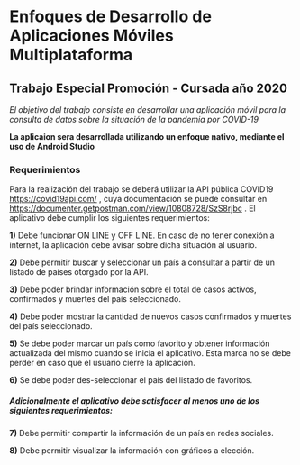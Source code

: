 # Enfoques de Desarrollo de Aplicaciones Móviles Multiplataforma #
## Trabajo Especial Promoción - Cursada año 2020 ##

_El objetivo del trabajo consiste en desarrollar una aplicación móvil para la consulta de datos sobre la situación de la pandemia por COVID-19_

__La aplicaion sera desarrollada utilizando un enfoque nativo, mediante el uso de Android Studio__


### Requerimientos ###

Para la realización del trabajo se deberá utilizar la API pública COVID19 https://covid19api.com/ , cuya documentación se puede consultar en https://documenter.getpostman.com/view/10808728/SzS8rjbc . El aplicativo debe cumplir los siguientes requerimientos:

__1)__ Debe funcionar ON LINE y OFF LINE. En caso de no tener conexión a internet, la aplicación debe avisar sobre dicha situación al usuario.

__2)__ Debe permitir buscar y seleccionar un país a consultar a partir de un listado de países otorgado por la API.

__3)__ Debe poder brindar información sobre el total de casos activos, confirmados y muertes del país seleccionado.

__4)__ Debe poder mostrar la cantidad de nuevos casos confirmados y muertes del país seleccionado.

__5)__ Se debe poder marcar un país como favorito y obtener información actualizada del mismo cuando se inicia el aplicativo. Esta marca no se debe perder en caso que el usuario cierre la aplicación.

__6)__ Se debe poder des-seleccionar el país del listado de favoritos.


##### Adicionalmente el aplicativo debe satisfacer al menos uno de los siguientes requerimientos: #####

__7)__ Debe permitir compartir la información de un país en redes sociales.

__8)__ Debe permitir visualizar la información con gráficos a elección.